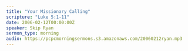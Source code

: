 ```yaml
---
title: "Your Missionary Calling"
scripture: "Luke 5:1-11"
date: 2006-02-12T00:00:00Z
speaker: Skip Ryan
sermon_type: morning
audio: https://pcpcmorningsermons.s3.amazonaws.com/20060212ryan.mp3 
---
```



